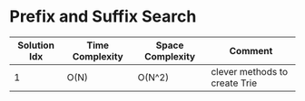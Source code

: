# Prefix and Suffix Search

| Solution Idx | Time Complexity | Space Complexity | Comment                       |
| ------------ | --------------- | ---------------- | ----------------------------- |
| 1            | O(N)            | O(N^2)           | clever methods to create Trie |
